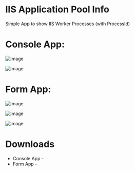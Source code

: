 # IIS Application Pool Info

Simple App to show IIS Worker Processes (with ProcessId)


# Console App:

![image](https://user-images.githubusercontent.com/11539347/115265068-291d6e80-a137-11eb-8497-20a956ae071a.png)

![image](https://user-images.githubusercontent.com/11539347/115265275-5e29c100-a137-11eb-8c48-f9926a5516ba.png)

# Form App:

![image](https://user-images.githubusercontent.com/11539347/115265176-43574c80-a137-11eb-8fb0-188287bd7475.png)

![image](https://user-images.githubusercontent.com/11539347/115265197-49e5c400-a137-11eb-9301-b36164937302.png)

![image](https://user-images.githubusercontent.com/11539347/115265209-4d794b00-a137-11eb-84f0-baf60f16219f.png)

# Downloads

- Console App - 
- Form App - 
